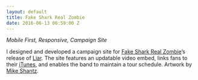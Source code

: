 ```yaml
---
layout: default
title: Fake Shark Real Zombie
date: 2016-06-13 06:59:00 Z
---
```


*Mobile First, Responsive, Campaign Site*

I designed and developed a campaign site for [Fake Shark Real Zombie](http://www.fakesharkrealzombie.com/)’s release of [Liar](https://itunes.apple.com/ca/album/liar/id599166015). The site features an updatable video embed, links fans to their [iTunes](https://itunes.apple.com/ca/album/girls-featuring-steve-bays/id561288437?i=561288555), and enables the band to maintain a tour schedule. Artwork by [Mike Shantz](http://gnargrim.tumblr.com/).